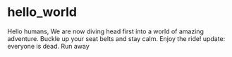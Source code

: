 # hello_world
Hello humans,
We are now diving head first into a world of amazing adventure. Buckle up your seat belts and stay calm. Enjoy the ride!
update: everyone is dead. Run away
